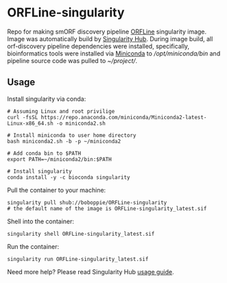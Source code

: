 # ORFLine-singularity
Repo for making smORF discovery pipeline [ORFLine](https://github.com/boboppie/ORFLine) singularity image. Image was automatically build by [Singularity Hub](https://singularity-hub.org/). During image build, all orf-discovery pipeline dependencies were installed, specifically, bioinformatics tools were installed via [Miniconda](https://docs.conda.io/en/latest/miniconda.html) to */opt/miniconda/bin* and pipeline source code was pulled to *~/project/*.

## Usage

Install singularity via conda:

    # Assuming Linux and root privilige
    curl -fsSL https://repo.anaconda.com/miniconda/Miniconda2-latest-Linux-x86_64.sh -o miniconda2.sh
    
    # Install miniconda to user home directory
    bash miniconda2.sh -b -p ~/miniconda2
    
    # Add conda bin to $PATH
    export PATH=~/miniconda2/bin:$PATH
    
    # Install singularity
    conda install -y -c bioconda singularity
    
Pull the container to your machine:

    singularity pull shub://boboppie/ORFLine-singularity
    # the default name of the image is ORFLine-singularity_latest.sif

Shell into the container:

    singularity shell ORFLine-singularity_latest.sif

Run the container:

    singularity run ORFLine-singularity_latest.sif

Need more help? Please read Singularity Hub [usage guide](https://github.com/singularityhub/singularityhub.github.io/wiki/Deploy#order-of-operations).
